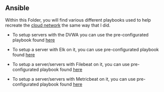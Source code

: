 ## Ansible

Within this Folder, you will find various different playbooks used to help recreate the [cloud network](https://github.com/jimcamp95/Project1/blob/a9473d50a37584091063d988c2c7bc6fc263557a/Diagrams/network-diagram.png) the same way that I did.

- To setup servers with the DVWA you can use the pre-configurated playbook found [here](https://github.com/jimcamp95/Project1/blob/a9473d50a37584091063d988c2c7bc6fc263557a/Ansible/DVWA-playbook.yml)

- To setup a server with Elk on it, you can use pre-configurated playbook found [here](https://github.com/jimcamp95/Project1/blob/a9473d50a37584091063d988c2c7bc6fc263557a/Ansible/Elk-playbook.yml) 

- To setup a server/servers with Filebeat on it, you can use pre-configurated playbook found [here](https://github.com/jimcamp95/Project1/blob/a9473d50a37584091063d988c2c7bc6fc263557a/Ansible/filebeat-playbook.yml)

- To setup a server/servers with Metricbeat on it, you can use pre-configurated playbook found [here](https://github.com/jimcamp95/Project1/blob/main/Ansible/metricbeat-playbook.yml)
